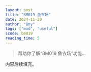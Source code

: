 ```yaml
---
layout: post
title: "BM019 鱼农场"
date: 2024-11-20
author: "Bny"
tags: ["mod", "useful"]
scode: bm019
reading_time: 5
---
```


> 帮助你了解“BM019 鱼农场”功能...

内容后续填充。

